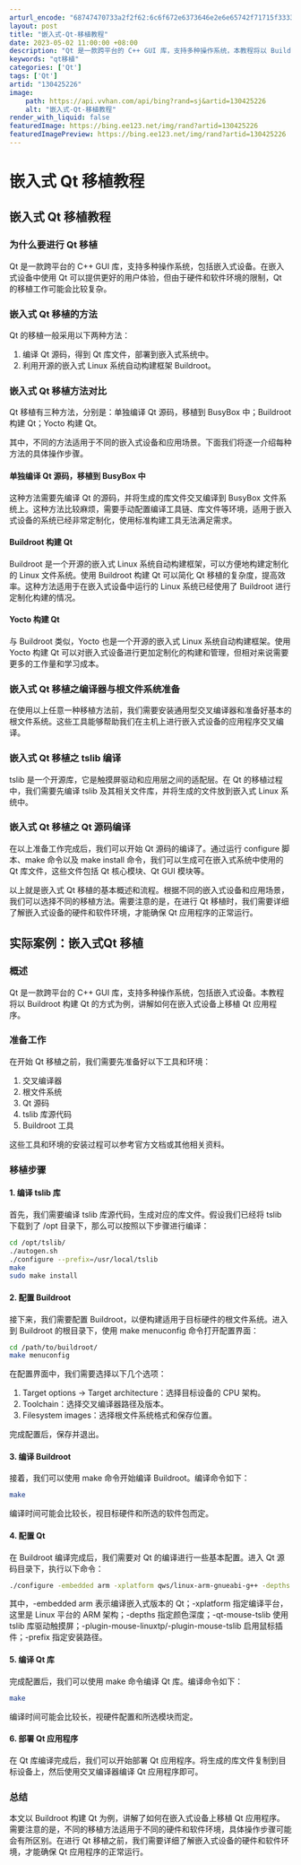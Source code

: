 ```yaml
---
arturl_encode: "68747470733a2f2f62:6c6f672e6373646e2e6e65742f71715f33333836373133312f:61727469636c652f64657461696c732f313330343235323236"
layout: post
title: "嵌入式-Qt-移植教程"
date: 2023-05-02 11:00:00 +08:00
description: "Qt 是一款跨平台的 C++ GUI 库，支持多种操作系统，本教程将以 Buildroot 构建 Q"
keywords: "qt移植"
categories: ['Qt']
tags: ['Qt']
artid: "130425226"
image:
    path: https://api.vvhan.com/api/bing?rand=sj&artid=130425226
    alt: "嵌入式-Qt-移植教程"
render_with_liquid: false
featuredImage: https://bing.ee123.net/img/rand?artid=130425226
featuredImagePreview: https://bing.ee123.net/img/rand?artid=130425226
---
```


# 嵌入式 Qt 移植教程

## 嵌入式 Qt 移植教程

### 为什么要进行 Qt 移植

Qt 是一款跨平台的 C++ GUI 库，支持多种操作系统，包括嵌入式设备。在嵌入式设备中使用 Qt 可以提供更好的用户体验，但由于硬件和软件环境的限制，Qt 的移植工作可能会比较复杂。

### 嵌入式 Qt 移植的方法

Qt 的移植一般采用以下两种方法：

1. 编译 Qt 源码，得到 Qt 库文件，部署到嵌入式系统中。
2. 利用开源的嵌入式 Linux 系统自动构建框架 Buildroot。

### 嵌入式 Qt 移植方法对比

Qt 移植有三种方法，分别是：单独编译 Qt 源码，移植到 BusyBox 中；Buildroot 构建 Qt；Yocto 构建 Qt。

其中，不同的方法适用于不同的嵌入式设备和应用场景。下面我们将逐一介绍每种方法的具体操作步骤。

#### 单独编译 Qt 源码，移植到 BusyBox 中

这种方法需要先编译 Qt 的源码，并将生成的库文件交叉编译到 BusyBox 文件系统上。这种方法比较麻烦，需要手动配置编译工具链、库文件等环境，适用于嵌入式设备的系统已经非常定制化，使用标准构建工具无法满足需求。

#### Buildroot 构建 Qt

Buildroot 是一个开源的嵌入式 Linux 系统自动构建框架，可以方便地构建定制化的 Linux 文件系统。使用 Buildroot 构建 Qt 可以简化 Qt 移植的复杂度，提高效率。这种方法适用于在嵌入式设备中运行的 Linux 系统已经使用了 Buildroot 进行定制化构建的情况。

#### Yocto 构建 Qt

与 Buildroot 类似，Yocto 也是一个开源的嵌入式 Linux 系统自动构建框架。使用 Yocto 构建 Qt 可以对嵌入式设备进行更加定制化的构建和管理，但相对来说需要更多的工作量和学习成本。

### 嵌入式 Qt 移植之编译器与根文件系统准备

在使用以上任意一种移植方法前，我们需要安装通用型交叉编译器和准备好基本的根文件系统。这些工具能够帮助我们在主机上进行嵌入式设备的应用程序交叉编译。

### 嵌入式 Qt 移植之 tslib 编译

tslib 是一个开源库，它是触摸屏驱动和应用层之间的适配层。在 Qt 的移植过程中，我们需要先编译 tslib 及其相关文件库，并将生成的文件放到嵌入式 Linux 系统中。

### 嵌入式 Qt 移植之 Qt 源码编译

在以上准备工作完成后，我们可以开始 Qt 源码的编译了。通过运行 configure 脚本、make 命令以及 make install 命令，我们可以生成可在嵌入式系统中使用的 Qt 库文件，这些文件包括 Qt 核心模块、Qt GUI 模块等。

以上就是嵌入式 Qt 移植的基本概述和流程。根据不同的嵌入式设备和应用场景，我们可以选择不同的移植方法。需要注意的是，在进行 Qt 移植时，我们需要详细了解嵌入式设备的硬件和软件环境，才能确保 Qt 应用程序的正常运行。

## 实际案例：嵌入式Qt 移植

### 概述

Qt 是一款跨平台的 C++ GUI 库，支持多种操作系统，包括嵌入式设备。本教程将以 Buildroot 构建 Qt 的方式为例，讲解如何在嵌入式设备上移植 Qt 应用程序。

### 准备工作

在开始 Qt 移植之前，我们需要先准备好以下工具和环境：

1. 交叉编译器
2. 根文件系统
3. Qt 源码
4. tslib 库源代码
5. Buildroot 工具

这些工具和环境的安装过程可以参考官方文档或其他相关资料。

### 移植步骤

#### 1. 编译 tslib 库

首先，我们需要编译 tslib 库源代码，生成对应的库文件。假设我们已经将 tslib 下载到了 /opt 目录下，那么可以按照以下步骤进行编译：

```bash
cd /opt/tslib/
./autogen.sh
./configure --prefix=/usr/local/tslib
make
sudo make install

```

#### 2. 配置 Buildroot

接下来，我们需要配置 Buildroot，以便构建适用于目标硬件的根文件系统。进入到 Buildroot 的根目录下，使用 make menuconfig 命令打开配置界面：

```bash
cd /path/to/buildroot/
make menuconfig

```

在配置界面中，我们需要选择以下几个选项：

1. Target options -> Target architecture：选择目标设备的 CPU 架构。
2. Toolchain：选择交叉编译器路径及版本。
3. Filesystem images：选择根文件系统格式和保存位置。

完成配置后，保存并退出。

#### 3. 编译 Buildroot

接着，我们可以使用 make 命令开始编译 Buildroot。编译命令如下：

```bash
make

```

编译时间可能会比较长，视目标硬件和所选的软件包而定。

#### 4. 配置 Qt

在 Buildroot 编译完成后，我们需要对 Qt 的编译进行一些基本配置。进入 Qt 源码目录下，执行以下命令：

```bash
./configure -embedded arm -xplatform qws/linux-arm-gnueabi-g++ -depths 16,24,32 -qt-mouse-tslib -plugin-mouse-linuxtp -plugin-mouse-tslib -prefix /usr/local/qt

```

其中，-embedded arm 表示编译嵌入式版本的 Qt；-xplatform 指定编译平台，这里是 Linux 平台的 ARM 架构；-depths 指定颜色深度；-qt-mouse-tslib 使用 tslib 库驱动触摸屏；-plugin-mouse-linuxtp/-plugin-mouse-tslib 启用鼠标插件；-prefix 指定安装路径。

#### 5. 编译 Qt 库

完成配置后，我们可以使用 make 命令编译 Qt 库。编译命令如下：

```bash
make

```

编译时间可能会比较长，视硬件配置和所选模块而定。

#### 6. 部署 Qt 应用程序

在 Qt 库编译完成后，我们可以开始部署 Qt 应用程序。将生成的库文件复制到目标设备上，然后使用交叉编译器编译 Qt 应用程序即可。

### 总结

本文以 Buildroot 构建 Qt 为例，讲解了如何在嵌入式设备上移植 Qt 应用程序。需要注意的是，不同的移植方法适用于不同的硬件和软件环境，具体操作步骤可能会有所区别。在进行 Qt 移植之前，我们需要详细了解嵌入式设备的硬件和软件环境，才能确保 Qt 应用程序的正常运行。